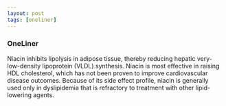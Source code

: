 ```yaml
---
layout: post
tags: [oneliner]
---
```



### OneLiner

Niacin inhibits lipolysis in adipose tissue, thereby reducing hepatic very-low-density lipoprotein (VLDL) synthesis. Niacin is most effective in raising HDL cholesterol, which has not been proven to improve cardiovascular disease outcomes. Because of its side effect profile, niacin is generally used only in dyslipidemia that is refractory to treatment with other lipid-lowering agents.
